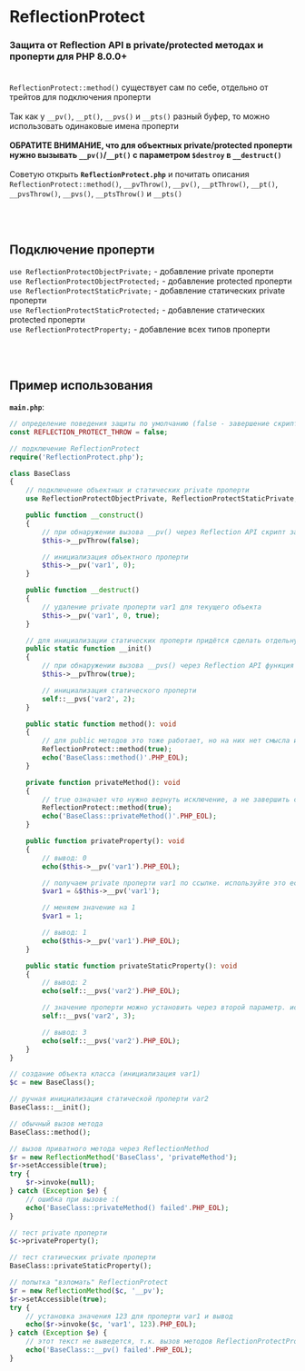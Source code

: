 # ReflectionProtect
### Защита от Reflection API в private/protected методах и проперти для PHP 8.0.0+<br><br>

`ReflectionProtect::method()` существует сам по себе, отдельно от трейтов для подключения проперти<br><br>
Так как у `__pv()`, `__pt()`, `__pvs()` и `__pts()` разный буфер, то можно использовать одинаковые имена проперти<br><br>
**ОБРАТИТЕ ВНИМАНИЕ, что для объектных private/protected проперти нужно вызывать `__pv()`/`__pt()` с параметром `$destroy` в `__destruct()`**<br><br>
Советую открыть **`ReflectionProtect.php`** и почитать описания `ReflectionProtect::method()`, `__pvThrow()`, `__pv()`, `__ptThrow()`, `__pt()`, `__pvsThrow()`, `__pvs()`, `__ptsThrow()` и `__pts()`

<br><br>
## Подключение проперти
`use ReflectionProtectObjectPrivate;` - добавление private проперти<br>
`use ReflectionProtectObjectProtected;` - добавление protected проперти<br>
`use ReflectionProtectStaticPrivate;` - добавление статических private проперти<br>
`use ReflectionProtectStaticProtected;` - добавление статических protected проперти<br>
`use ReflectionProtectProperty;` - добавление всех типов проперти

<br><br>
## Пример использования
**`main.php`**:
```php
// определение поведения защиты по умолчанию (false - завершение скрипта, true - исключение)
const REFLECTION_PROTECT_THROW = false;

// подключение ReflectionProtect
require('ReflectionProtect.php');

class BaseClass
{
    // подключение объектных и статических private проперти
    use ReflectionProtectObjectPrivate, ReflectionProtectStaticPrivate;

    public function __construct()
    {
        // при обнаружении вызова __pv() через Reflection API скрипт завершится
        $this->__pvThrow(false);

        // инициализация объектного проперти
        $this->__pv('var1', 0);
    }

    public function __destruct()
    {
        // удаление private проперти var1 для текущего объекта
        $this->__pv('var1', 0, true);
    }

    // для инициализации статических проперти придётся сделать отдельную функцию
    public static function __init()
    {
        // при обнаружении вызова __pvs() через Reflection API функция вернёт исключение
        $this->__pvThrow(true);

        // инициализация статического проперти
        self::__pvs('var2', 2);
    }

    public static function method(): void
    {
        // для public методов это тоже работает, но на них нет смысла использовать ReflectionMethod
        ReflectionProtect::method(true);
        echo('BaseClass::method()'.PHP_EOL);
    }

    private function privateMethod(): void
    {
        // true означает что нужно вернуть исключение, а не завершить скрипт
        ReflectionProtect::method(true);
        echo('BaseClass::privateMethod()'.PHP_EOL);
    }

    public function privateProperty(): void
    {
        // вывод: 0
        echo($this->__pv('var1').PHP_EOL);

        // получаем private проперти var1 по ссылке. используйте это если у вас несколько операций с этим проперти
        $var1 = &$this->__pv('var1');

        // меняем значение на 1
        $var1 = 1;

        // вывод: 1
        echo($this->__pv('var1').PHP_EOL);
    }

    public static function privateStaticProperty(): void
    {
        // вывод: 2
        echo(self::__pvs('var2').PHP_EOL);

        // значение проперти можно установить через второй параметр. используйте это если у вас только одна операция с этим проперти
        self::__pvs('var2', 3);

        // вывод: 3
        echo(self::__pvs('var2').PHP_EOL);
    }
}

// создание объекта класса (инициализация var1)
$c = new BaseClass();

// ручная инициализация статической проперти var2
BaseClass::__init();

// обычный вызов метода
BaseClass::method();

// вызов приватного метода через ReflectionMethod
$r = new ReflectionMethod('BaseClass', 'privateMethod');
$r->setAccessible(true);
try {
    $r->invoke(null);
} catch (Exception $e) {
    // ошибка при вызове :(
    echo('BaseClass::privateMethod() failed'.PHP_EOL);
}

// тест private проперти
$c->privateProperty();

// тест статических private проперти
BaseClass::privateStaticProperty();

// попытка "взломать" ReflectionProtect
$r = new ReflectionMethod($c, '__pv');
$r->setAccessible(true);
try {
    // установка значения 123 для проперти var1 и вывод
    echo($r->invoke($c, 'var1', 123).PHP_EOL);
} catch (Exception $e) {
    // этот текст не выведется, т.к. вызов методов ReflectionProtectProperty через ReflectionMethod приведёт к завершению скрипта
    echo('BaseClass::__pv() failed'.PHP_EOL);
}
```
